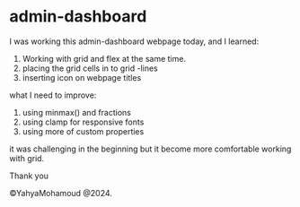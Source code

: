 # admin-dashboard

I was working this admin-dashboard webpage today, and I learned:

1. Working with grid and flex at the same time.
2. placing the grid cells in to grid -lines
3. inserting icon on webpage titles

what I need to improve:
1. using minmax() and fractions
2. using clamp for responsive fonts
3. using more of custom properties

it was challenging in the beginning but it become more comfortable working with grid.

Thank you

©YahyaMohamoud @2024.
